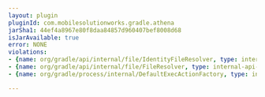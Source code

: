 ```yaml
---
layout: plugin
pluginId: com.mobilesolutionworks.gradle.athena
jarSha1: 44ef4a8967e80f8daa84857d960407bef8008d68
isJarAvailable: true
error: NONE
violations:
- {name: org/gradle/api/internal/file/IdentityFileResolver, type: internal-api-usage}
- {name: org/gradle/api/internal/file/FileResolver, type: internal-api-usage}
- {name: org/gradle/process/internal/DefaultExecActionFactory, type: internal-api-usage}

---
```

